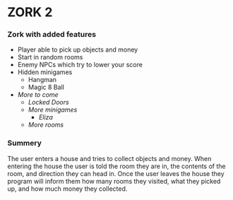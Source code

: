 # ZORK 2
### Zork with added features
- Player able to pick up objects and money
- Start in random rooms
- Enemy NPCs which try to lower your score
- Hidden minigames
    - Hangman
    - Magic 8 Ball
- *More to come*
    - *Locked Doors*
    - *More minigames*
        - *Eliza*
    - *More rooms*
    
### Summery
The user enters a house and tries to collect objects and money. When entering the house the 
user is told the room they are in, the contents of the room, and direction they can head in. 
Once the user leaves the house they program will inform them how many rooms they visited, what
they picked up, and how much money they collected.

